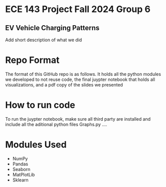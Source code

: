 # ECE 143 Project Fall 2024 Group 6
## EV Vehicle Charging Patterns

Add short description of what we did

# Repo Format
The format of this GitHub repo is as follows. It holds all the python modules we developed to not reuse code, the final juypter notebook that holds all visualizations, and a pdf copy of the slides we presented

# How to run code
To run the juypter notebook, make sure all third party are installed and include all the aditional python files Graphs.py ....

# Modules Used
* NumPy
* Pandas
* Seaborn
* MatPlotLib
* Sklearn